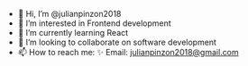 - 👋 Hi, I’m @julianpinzon2018
- 👀 I’m interested in Frontend development
- 🌱 I’m currently learning React
- 💞️ I’m looking to collaborate on software development
- 📫 How to reach me: ✨ Email: julianpinzon2018@gmail.com

